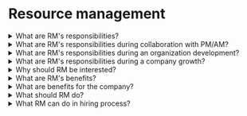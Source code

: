 # Resource management

<details>
  <summary>What are RM's responsibilities?</summary>

- Hire the right people at the right time;
- Onboarding and adaptation of newcomers;
- Help employees in professional growth;
- Work with motivation;
- Represent and protect the employees' interests;
- Compensation management;
- Information provisioning;
- Support and promote corporate culture;
- Retention process;
- Help subordinates to solve administratie issues.

</details>

<details>
  <summary>What are RM's responsibilities during collaboration with PM/AM?</summary>

- Communicate with PM/PC/TL/AM regarding subordinates progress;
- Effective project staffing;
- Succession/planning/rotation/relocation.

</details>

<details>
  <summary>What are RM's responsibilities during an organization development?</summary>

- support interactions between resource groups / units;
- build an effective organizational and managerial structure;
- develop technological and managerial expertise;
- bench management;
- long-term planning according to the GDO/BU/SP strategy.

</details>

<details>
  <summary>What are RM's responsibilities during a company growth?</summary>

- support technology management on the corporate level;
- execute company decisions within resource pool;
- engage employees in internal projects;
- working with KPIs.

</details>

<details>
  <summary>Why should RM be interested?</summary>

- career opportunities;
- access to imformation;
- ability to influence company development;
- grow people;
- build the team you want to work in.

</details>

<details>
  <summary>What are RM's benefits?</summary>

- improve and practice people management and soft skills;
- additional career opportunities;
- access to more important and valuable information;
- understand company processes and influence on them;
- more recognition opportunities;
- build your own dream team;
- influence on other employees careers.

</details>

<details>
  <summary>What are benefits for the company?</summary>

- flexibility, agility and manageability of the company;
- transmission of mission and values to employees;
- attention to each employee;
- develop sense of belonging to the company;
- manageable KPIs;
- effective hiring;
- proactive staffing;
- operational management.

</details>

<details>
  <summary>What should RM do?</summary>

- understand the demand and follow its trends;
- keep yourself and your unit up-to-date on company vision and strategy;
- be an example;
- acqure people (hiring, adaptation, work environment, opportunities for growth);
- motivate and retain people (assignment, professional growth, motivation, retention, compenstation, work environment, org issues);
- build profitable team ( find assignment, convince the project, somethimes rotate first, but still assign);
- drive the company processes;
- repeat.

</details>

<details>
  <summary>What RM can do in hiring process?</summary>

**Analyze Demand** - Regularly check Radar and/or their project's resource plan;

**Open Requisitions** - If demand can be closed with external candidates, then RM can open requisition, so TA can start searchning for candidates.

**Interviewing** - Or delegating that to trusted interviewers.

**Propose candidates** - In case of match, RM can propose candidate (with help of recruiter) to opened positions.

**Make Hiring Decisions** - Collect all necessary input to decide and proceed with JO issuing.

**Monitor External Candidate's Staffing** - Communication with Demand Owners on position status, priorities, candidate's interview status, engagement conditions, etc.

</details>
